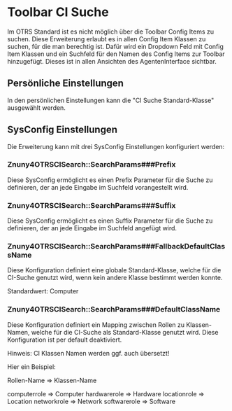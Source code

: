 # Toolbar CI Suche

Im OTRS Standard ist es nicht möglich über die Toolbar Config Items zu suchen. Diese Erweiterung erlaubt es in allen Config Item Klassen zu suchen, für die man berechtig ist.
Dafür wird ein Dropdown Feld mit Config Item Klassen und ein Suchfeld für den Namen des Config Items zur Toolbar hinzugefügt. Dieses ist in allen Ansichten des AgentenInterface sichtbar.

## Persönliche Einstellungen

In den persönlichen Einstellungen kann die "CI Suche Standard-Klasse" ausgewählt werden.

## SysConfig Einstellungen

Die Erweiterung kann mit drei SysConfig Einstellungen konfiguriert werden:

### Znuny4OTRSCISearch::SearchParams###Prefix

Diese SysConfig ermöglicht es einen Prefix Parameter für die Suche zu definieren, der an jede Eingabe im Suchfeld vorangestellt wird.

### Znuny4OTRSCISearch::SearchParams###Suffix

Diese SysConfig ermöglicht es einen Suffix Parameter für die Suche zu definieren, der an jede Eingabe im Suchfeld angefügt wird.

### Znuny4OTRSCISearch::SearchParams###FallbackDefaultClassName

Diese Konfiguration definiert eine globale Standard-Klasse, welche für die CI-Suche genutzt wird, wenn kein andere Klasse bestimmt werden konnte.

Standardwert: Computer

### Znuny4OTRSCISearch::SearchParams###DefaultClassName

Diese Konfiguration definiert ein Mapping zwischen Rollen zu Klassen-Namen, welche für die CI-Suche als Standard-Klasse genutzt wird. Diese Konfiguration ist per default deaktiviert.

Hinweis: CI Klassen Namen werden ggf. auch übersetzt!

Hier ein Beispiel:

Rollen-Name  =>  Klassen-Name

computerrole => Computer
hardwarerole => Hardware
locationrole => Location
networkrole  => Network
softwarerole => Software